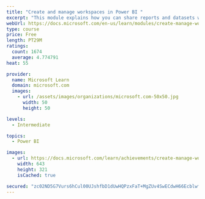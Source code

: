 ```yaml
---
title: "Create and manage workspaces in Power BI "
excerpt: "This module explains how you can share reports and datasets with your users and how to create a deployment strategy that makes sense for you and your organization. Furthermore, you will learn about data lineage in Microsoft Power BI."
webUrl: https://docs.microsoft.com/en-us/learn/modules/create-manage-workspaces-power-bi/
type: course
price: Free
length: PT29M
ratings:
  count: 1674
  average: 4.774791
heat: 55

provider:
  name: Microsoft Learn
  domain: microsoft.com
  images:
    - url: /assets/images/organizations/microsoft.com-50x50.jpg
      width: 50
      height: 50

levels:
  - Intermediate

topics:
  - Power BI

images:
  - url: https://docs.microsoft.com/learn/achievements/create-manage-workspaces-power-bi-social.png
    width: 643
    height: 321
    isCached: true

secured: "zc02ND5G7Vurs6hCul00UJshfbD1dUwHQPzxFaT+MgZUv4SwECdwH66EcblwflK8XPbLqTR110BA67gR/RbZEow10Linf2ZqzEfDVk1VOVXNV9HY804TStTdRoW++uyPYald9mECQdNbdSf2UmZHsw+GZUB7X5O3CXqkSyjPZIh2JWad08KP1BsS6t9bRjMYE9p4z8V37qXTvB/69sP7YsSeEwstt3vQMDglluNVB5sh5/IZhnbS6+XmoBjjs5nZyOKiw4kjo3LPrejzH2Al0jHW+LET/8wuan4WxNu4YhAHvwahmZkLB+iRohPgKZk8aswDnOf7oErI5bWoD/YGiZiPrV3pUBbBfde6SMJSJeN1LEhVri/SLtcYZTWawn4y2l8QbqSksM++HFBGlRMTp7CQDHNHYkcwv/4YDte8cPk=;nrGi0LYuM+g9iwyptXNr/Q=="
---
```



